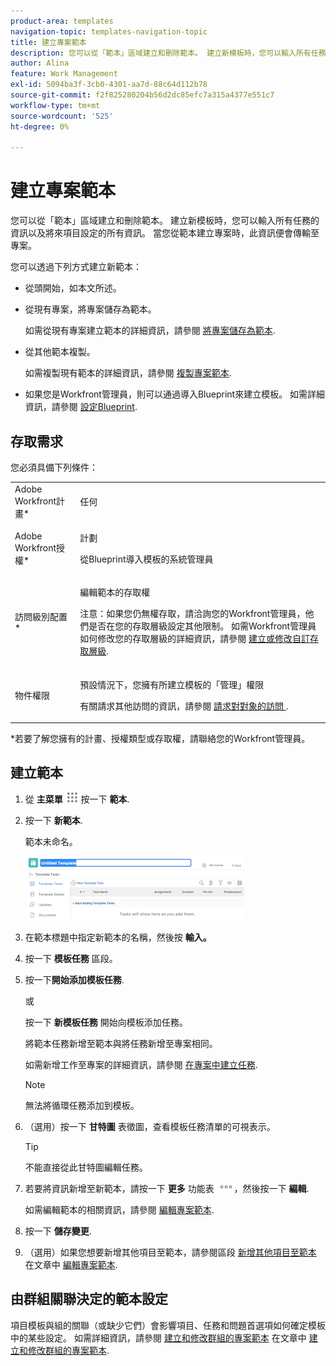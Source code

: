 ```yaml
---
product-area: templates
navigation-topic: templates-navigation-topic
title: 建立專案範本
description: 您可以從「範本」區域建立和刪除範本。 建立新模板時，您可以輸入所有任務的資訊以及將來項目設定的所有資訊。 當您從範本建立專案時，此資訊便會傳輸至專案。
author: Alina
feature: Work Management
exl-id: 5094ba3f-3cb0-4301-aa7d-88c64d112b78
source-git-commit: f2f825280204b56d2dc85efc7a315a4377e551c7
workflow-type: tm+mt
source-wordcount: '525'
ht-degree: 0%

---
```


# 建立專案範本

您可以從「範本」區域建立和刪除範本。 建立新模板時，您可以輸入所有任務的資訊以及將來項目設定的所有資訊。 當您從範本建立專案時，此資訊便會傳輸至專案。

您可以透過下列方式建立新範本：

* 從頭開始，如本文所述。
* 從現有專案，將專案儲存為範本。

   如需從現有專案建立範本的詳細資訊，請參閱 [將專案儲存為範本](../../../manage-work/projects/manage-projects/save-project-as-template.md).

* 從其他範本複製。

   如需複製現有範本的詳細資訊，請參閱 [複製專案範本](../../../manage-work/projects/create-and-manage-templates/copy-template.md).

* 如果您是Workfront管理員，則可以通過導入Blueprint來建立模板。 如需詳細資訊，請參閱 [設定Blueprint](../../../administration-and-setup/blueprints/configure-template-package.md).

## 存取需求

您必須具備下列條件：

<table style="table-layout:auto"> 
 <col> 
 <col> 
 <tbody> 
  <tr> 
   <td role="rowheader">Adobe Workfront計畫*</td> 
   <td> <p>任何</p> </td> 
  </tr> 
  <tr> 
   <td role="rowheader">Adobe Workfront授權*</td> 
   <td> <p>計劃 </p> <p data-mc-conditions="QuicksilverOrClassic.Quicksilver">從Blueprint導入模板的系統管理員</p> </td> 
  </tr> 
  <tr> 
   <td role="rowheader">訪問級別配置*</td> 
   <td> <p>編輯範本的存取權</p> <p>注意：如果您仍無權存取，請洽詢您的Workfront管理員，他們是否在您的存取層級設定其他限制。 如需Workfront管理員如何修改您的存取層級的詳細資訊，請參閱 <a href="../../../administration-and-setup/add-users/configure-and-grant-access/create-modify-access-levels.md" class="MCXref xref">建立或修改自訂存取層級</a>.</p> </td> 
  </tr> 
  <tr> 
   <td role="rowheader">物件權限</td> 
   <td> <p>預設情況下，您擁有所建立模板的「管理」權限</p> <p>有關請求其他訪問的資訊，請參閱 <a href="../../../workfront-basics/grant-and-request-access-to-objects/request-access.md" class="MCXref xref">請求對對象的訪問 </a>.</p> </td> 
  </tr> 
 </tbody> 
</table>

&#42;若要了解您擁有的計畫、授權類型或存取權，請聯絡您的Workfront管理員。

## 建立範本

1. 從 **主菜單** ![](assets/main-menu-icon.png) 按一下 **範本**.

1. 按一下 **新範本**.

   範本未命名。

   ![新範本](assets/create-template-nwe-2022-350x102.png)

1. 在範本標題中指定新範本的名稱，然後按 **輸入。**
1. 按一下 **模板任務** 區段。
1. 按一下&#x200B;**開始添加模板任務**.

   或

   按一下 **新模板任務** 開始向模板添加任務。

   將範本任務新增至範本與將任務新增至專案相同。

   如需新增工作至專案的詳細資訊，請參閱 [在專案中建立任務](../../../manage-work/tasks/create-tasks/create-tasks-in-project.md).

   >[!NOTE]
   >
   >無法將循環任務添加到模板。

1. （選用）按一下 **甘特圖** 表徵圖，查看模板任務清單的可視表示。

   >[!TIP]
   >
   >不能直接從此甘特圖編輯任務。

1. 若要將資訊新增至新範本，請按一下 **更多** 功能表 ![](assets/more-icon.png)，然後按一下 **編輯**.

   如需編輯範本的相關資訊，請參閱 [編輯專案範本](../../../manage-work/projects/create-and-manage-templates/edit-templates.md).

1. 按一下 **儲存變更**.
1. （選用）如果您想要新增其他項目至範本，請參閱區段 [新增其他項目至範本](../../../manage-work/projects/create-and-manage-templates/edit-templates.md#adding-items-to-template) 在文章中 [編輯專案範本](../../../manage-work/projects/create-and-manage-templates/edit-templates.md).

## 由群組關聯決定的範本設定

項目模板與組的關聯（或缺少它們）會影響項目、任務和問題首選項如何確定模板中的某些設定。 如需詳細資訊，請參閱 [建立和修改群組的專案範本](../../../administration-and-setup/manage-groups/work-with-group-objects/create-and-modify-a-groups-templates.md#template2) 在文章中 [建立和修改群組的專案範本](../../../administration-and-setup/manage-groups/work-with-group-objects/create-and-modify-a-groups-templates.md).
